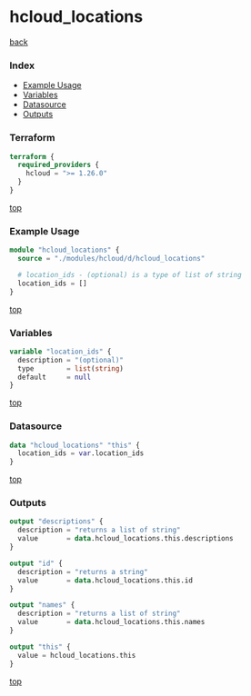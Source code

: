 # hcloud_locations

[back](../hcloud.md)

### Index

- [Example Usage](#example-usage)
- [Variables](#variables)
- [Datasource](#datasource)
- [Outputs](#outputs)

### Terraform

```terraform
terraform {
  required_providers {
    hcloud = ">= 1.26.0"
  }
}
```

[top](#index)

### Example Usage

```terraform
module "hcloud_locations" {
  source = "./modules/hcloud/d/hcloud_locations"

  # location_ids - (optional) is a type of list of string
  location_ids = []
}
```

[top](#index)

### Variables

```terraform
variable "location_ids" {
  description = "(optional)"
  type        = list(string)
  default     = null
}
```

[top](#index)

### Datasource

```terraform
data "hcloud_locations" "this" {
  location_ids = var.location_ids
}
```

[top](#index)

### Outputs

```terraform
output "descriptions" {
  description = "returns a list of string"
  value       = data.hcloud_locations.this.descriptions
}

output "id" {
  description = "returns a string"
  value       = data.hcloud_locations.this.id
}

output "names" {
  description = "returns a list of string"
  value       = data.hcloud_locations.this.names
}

output "this" {
  value = hcloud_locations.this
}
```

[top](#index)